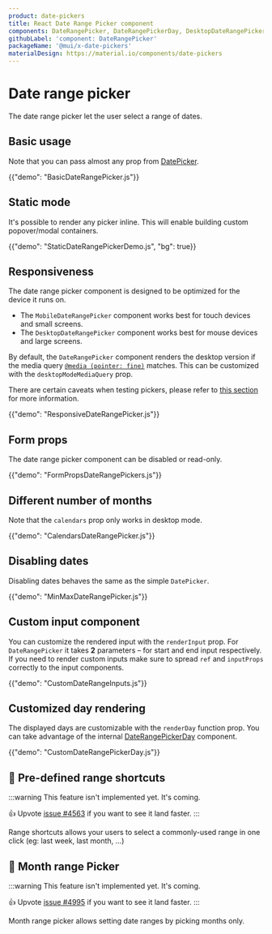 ```yaml
---
product: date-pickers
title: React Date Range Picker component
components: DateRangePicker, DateRangePickerDay, DesktopDateRangePicker, MobileDateRangePicker, StaticDateRangePicker
githubLabel: 'component: DateRangePicker'
packageName: '@mui/x-date-pickers'
materialDesign: https://material.io/components/date-pickers
---
```


# Date range picker [<span class="plan-pro"></span>](/x/introduction/licensing/#pro-plan)

<p class="description">The date range picker let the user select a range of dates.</p>

## Basic usage

Note that you can pass almost any prop from [DatePicker](/x/react-date-pickers/date-picker/).

{{"demo": "BasicDateRangePicker.js"}}

## Static mode

It's possible to render any picker inline. This will enable building custom popover/modal containers.

{{"demo": "StaticDateRangePickerDemo.js", "bg": true}}

## Responsiveness

The date range picker component is designed to be optimized for the device it runs on.

- The `MobileDateRangePicker` component works best for touch devices and small screens.
- The `DesktopDateRangePicker` component works best for mouse devices and large screens.

By default, the `DateRangePicker` component renders the desktop version if the media query [`@media (pointer: fine)`](https://developer.mozilla.org/en-US/docs/Web/CSS/@media/pointer) matches.
This can be customized with the `desktopModeMediaQuery` prop.

There are certain caveats when testing pickers, please refer to [this section](/x/react-date-pickers/getting-started/#testing-caveats) for more information.

{{"demo": "ResponsiveDateRangePicker.js"}}

## Form props

The date range picker component can be disabled or read-only.

{{"demo": "FormPropsDateRangePickers.js"}}

## Different number of months

Note that the `calendars` prop only works in desktop mode.

{{"demo": "CalendarsDateRangePicker.js"}}

## Disabling dates

Disabling dates behaves the same as the simple `DatePicker`.

{{"demo": "MinMaxDateRangePicker.js"}}

## Custom input component

You can customize the rendered input with the `renderInput` prop. For `DateRangePicker` it takes **2** parameters – for start and end input respectively.
If you need to render custom inputs make sure to spread `ref` and `inputProps` correctly to the input components.

{{"demo": "CustomDateRangeInputs.js"}}

## Customized day rendering

The displayed days are customizable with the `renderDay` function prop.
You can take advantage of the internal [DateRangePickerDay](/x/api/date-pickers/date-range-picker-day/) component.

{{"demo": "CustomDateRangePickerDay.js"}}

## 🚧 Pre-defined range shortcuts

:::warning
This feature isn't implemented yet. It's coming.

👍 Upvote [issue #4563](https://github.com/mui/mui-x/issues/4563) if you want to see it land faster.
:::

Range shortcuts allows your users to select a commonly-used range in one click (eg: last week, last month, …)

## 🚧 Month range Picker

:::warning
This feature isn't implemented yet. It's coming.

👍 Upvote [issue #4995](https://github.com/mui/mui-x/issues/4995) if you want to see it land faster.
:::

Month range picker allows setting date ranges by picking months only.
